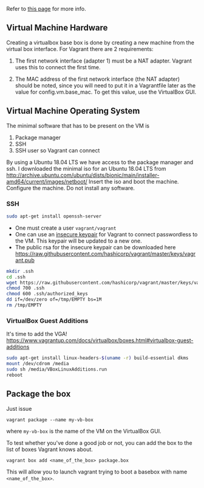 Refer to [this page](https://www.vagrantup.com/docs/virtualbox/boxes.html) for more info.

## Virtual Machine Hardware
Creating a virtualbox base box is done by creating a new machine from the virtual box interface. 
For Vagrant there are 2 requirements:

1. The first network interface (adapter 1) must be a NAT adapter. Vagrant uses this to connect the first time.

2. The MAC address of the first network interface (the NAT adapter) should be noted, since you will need to put it in a Vagrantfile later as the value for config.vm.base_mac. To get this value, use the VirtualBox GUI.

## Virtual Machine Operating System 

The minimal software that has to be present on the VM is
1. Package manager
1. SSH
1. SSH user so Vagrant can connect

By using a Ubuntu 18.04 LTS we have access to the package manager and ssh. 
I downloaded the minimal iso for an Ubuntu 18.04 LTS from http://archive.ubuntu.com/ubuntu/dists/bionic/main/installer-amd64/current/images/netboot/
Insert the iso and boot the machine. Configure the machine. Do not install any software.

### SSH 

```bash
sudo apt-get install openssh-server
```
* One must create a user `vagrant/vagrant`
* One can use an [insecure keypair](https://www.vagrantup.com/docs/boxes/base.html#quot-vagrant-quot-user) for Vagrant to connect passwordless to the VM. This keypair will be updated to a new one. 
* The public rsa for the insecure keypair can be downloaded here https://raw.githubusercontent.com/hashicorp/vagrant/master/keys/vagrant.pub

```bash
mkdir .ssh
cd .ssh
wget https://raw.githubusercontent.com/hashicorp/vagrant/master/keys/vagrant.pub -O authorized_keys
chmod 700 .ssh
chmod 600 .ssh/authorized_keys
dd if=/dev/zero of=/tmp/EMPTY bs=1M
rm /tmp/EMPTY
```

### VirtualBox Guest Additions

It's time to add the VGA! 
https://www.vagrantup.com/docs/virtualbox/boxes.html#virtualbox-guest-additions

```bash
sudo apt-get install linux-headers-$(uname -r) build-essential dkms
mount /dev/cdrom /media
sudo sh /media/VBoxLinuxAdditions.run
reboot
```

## Package the box
Just issue 
```
vagrant package --name my-vb-box
``` 
where `my-vb-box` is the name of the VM on the VirtualBox GUI.

To test whether you've done a good job or not, you can add the box to the list of boxes Vagrant knows about. 

```
vagrant box add <name_of_the_box> package.box
```
This will allow you to launch vagrant trying to boot a basebox with name `<name_of_the_box>`.